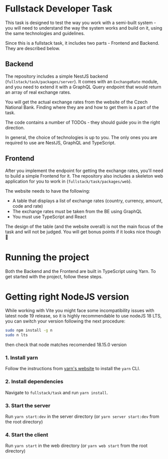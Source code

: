 # Fullstack Developer Task

This task is designed to test the way you work with a semi-built system - you will need to understand the way the system works and build on it, using the same technologies and guidelines.

Since this is a fullstack task, it includes two parts - Frontend and Backend. They are described below.

## Backend

The repository includes a simple NestJS backend (`fullstack/task/packages/server`). It comes with an `ExchangeRate` module, and you need to extend it with a GraphQL Query endpoint that would return an array of real exchange rates.

You will get the actual exchange rates from the website of the Czech National Bank. Finding where they are and how to get them is a part of the task.

The code contains a number of TODOs - they should guide you in the right direction.

In general, the choice of technologies is up to you. The only ones you are required to use are NestJS, GraphQL and TypeScript.

## Frontend

After you implement the endpoint for getting the exchange rates, you'll need to build a simple Frontend for it. The repository also includes a skeleton web application for you to work in (`fullstack/task/packages/web`).

The website needs to have the following:
- A table that displays a list of exchange rates (country, currency, amount, code and rate)
- The exchange rates must be taken from the BE using GraphQL
- You must use TypeScript and React

The design of the table (and the website overall) is not the main focus of the task and will not be judged. You will get bonus points if it looks nice though 🙂

# Running the project

Both the Backend and the Frontend are built in TypeScript using Yarn. To get started with the project, follow these steps.

# Getting right NodeJS version

While working with Vite you might face some incompatibility issues with latest node 19 release, so it is highly recommendable to use nodeJS 18 LTS, you can switch your version following the next procedure:
``` bash
sudo npm install -g n
sudo n lts
```
then check that node matches recomended 18.15.0 version

### 1. Install yarn

Follow the instructions from [yarn's website](https://classic.yarnpkg.com/lang/en/docs/install) to install the `yarn` CLI.

### 2. Install dependencies

Navigate to `fullstack/task` and run `yarn install`.

### 3. Start the server

Run `yarn start:dev` in the server directory (or `yarn server start:dev` from the root directory)

### 4. Start the client

Run `yarn start` in the web directory (or `yarn web start` from the root directory)
